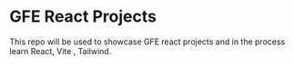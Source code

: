 # GFE React Projects 

This repo will be used to showcase GFE react projects and in the process learn React, Vite , Tailwind.
